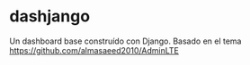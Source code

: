 # dashjango
Un dashboard base construído con Django. Basado en el tema https://github.com/almasaeed2010/AdminLTE
